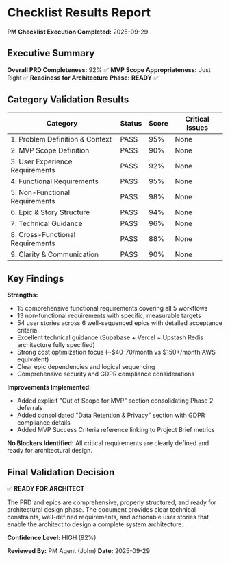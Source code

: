 # Checklist Results Report

**PM Checklist Execution Completed:** 2025-09-29

## Executive Summary

**Overall PRD Completeness:** 92% ✅
**MVP Scope Appropriateness:** Just Right ✅
**Readiness for Architecture Phase:** **READY** ✅

## Category Validation Results

| Category                         | Status | Score | Critical Issues |
| -------------------------------- | ------ | ----- | --------------- |
| 1. Problem Definition & Context  | PASS   | 95%   | None            |
| 2. MVP Scope Definition          | PASS   | 90%   | None            |
| 3. User Experience Requirements  | PASS   | 92%   | None            |
| 4. Functional Requirements       | PASS   | 95%   | None            |
| 5. Non-Functional Requirements   | PASS   | 98%   | None            |
| 6. Epic & Story Structure        | PASS   | 94%   | None            |
| 7. Technical Guidance            | PASS   | 96%   | None            |
| 8. Cross-Functional Requirements | PASS   | 88%   | None            |
| 9. Clarity & Communication       | PASS   | 90%   | None            |

## Key Findings

**Strengths:**
- 15 comprehensive functional requirements covering all 5 workflows
- 13 non-functional requirements with specific, measurable targets
- 54 user stories across 6 well-sequenced epics with detailed acceptance criteria
- Excellent technical guidance (Supabase + Vercel + Upstash Redis architecture fully specified)
- Strong cost optimization focus (~$40-70/month vs $150+/month AWS equivalent)
- Clear epic dependencies and logical sequencing
- Comprehensive security and GDPR compliance considerations

**Improvements Implemented:**
- Added explicit "Out of Scope for MVP" section consolidating Phase 2 deferrals
- Added consolidated "Data Retention & Privacy" section with GDPR compliance details
- Added MVP Success Criteria reference linking to Project Brief metrics

**No Blockers Identified:** All critical requirements are clearly defined and ready for architectural design.

## Final Validation Decision

✅ **READY FOR ARCHITECT**

The PRD and epics are comprehensive, properly structured, and ready for architectural design phase. The document provides clear technical constraints, well-defined requirements, and actionable user stories that enable the architect to design a complete system architecture.

**Confidence Level:** HIGH (92%)

**Reviewed By:** PM Agent (John)
**Date:** 2025-09-29
